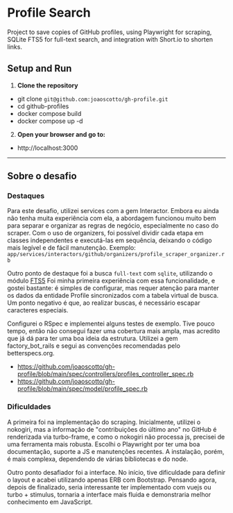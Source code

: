 # Profile Search

Project to save copies of GitHub profiles, using Playwright for scraping, SQLite FTS5 for full-text search, and integration with Short.io to shorten links.

## Setup and Run

1. **Clone the repository**
  - git clone `git@github.com:joaoscotto/gh-profile.git`
  - cd github-profiles
  - docker compose build
  - docker compose up -d

2. **Open your browser and go to:**
  - http://localhost:3000

---

## Sobre o desafio

### Destaques

Para este desafio, utilizei services com a gem Interactor. Embora eu ainda não tenha muita experiência com ela, a abordagem funcionou muito bem para separar e organizar as regras de negócio, especialmente no caso do scraper. 
Com o uso de organizers, foi possível dividir cada etapa em classes independentes e executá-las em sequência, deixando o código mais legível e de fácil manutenção.
Exemplo: `app/services/interactors/github/organizers/profile_scraper_organizer.rb`

Outro ponto de destaque foi a busca `full-text` com `sqlite`, utilizando o módulo [FTS5](https://sqlite.org/fts5.html) Foi minha primeira experiência com essa funcionalidade, e gostei bastante: é simples de configurar, mas requer atenção para manter os dados da entidade Profile sincronizados com a tabela virtual de busca. Um ponto negativo é que, ao realizar buscas, é necessário escapar caracteres especiais.

Configurei o RSpec e implementei alguns testes de exemplo. Tive pouco tempo, então não consegui fazer uma cobertura mais ampla, mas acredito que já dá para ter uma boa ideia da estrutura. Utilizei a gem factory_bot_rails e segui as convenções recomendadas pelo betterspecs.org.

- https://github.com/joaoscotto/gh-profile/blob/main/spec/controllers/profiles_controller_spec.rb
- https://github.com/joaoscotto/gh-profile/blob/main/spec/model/profile_spec.rb


### Dificuldades

A primeira foi na implementação do scraping. Inicialmente, utilizei o nokogiri, mas a informação de "contribuições do último ano" no GitHub é renderizada via turbo-frame, e como o nokogiri não processa js, precisei de uma ferramenta mais robusta. Escolhi o Playwright por ter uma boa documentação, suporte a JS e manutenções recentes. A instalação, porém, é mais complexa, dependendo de várias bibliotecas e do node.

Outro ponto desafiador foi a interface. No início, tive dificuldade para definir o layout e acabei utilizando apenas ERB com Bootstrap. Pensando agora, depois de finalizado, seria interessante ter implementado com vuejs ou turbo + stimulus, tornaria a interface mais fluida e demonstraria melhor conhecimento em JavaScript.

